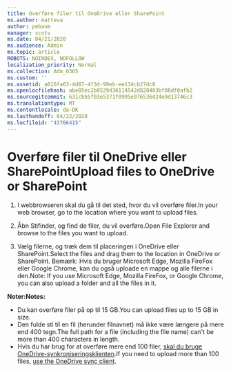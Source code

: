 ```yaml
---
title: Overføre filer til OneDrive eller SharePoint
ms.author: matteva
author: pebaum
manager: scotv
ms.date: 04/21/2020
ms.audience: Admin
ms.topic: article
ROBOTS: NOINDEX, NOFOLLOW
localization_priority: Normal
ms.collection: Adm_O365
ms.custom: ''
ms.assetid: a016fa63-4d87-4f3d-99eb-ee134cb27dc0
ms.openlocfilehash: abe05ec2b0529d36114542d828403bf08df0afb2
ms.sourcegitcommit: 631cbb5f03e5371f0995e976536d24e9d13746c3
ms.translationtype: MT
ms.contentlocale: da-DK
ms.lasthandoff: 04/22/2020
ms.locfileid: "43766415"
---
```

# <a name="upload-files-to-onedrive-or-sharepoint"></a><span data-ttu-id="d8612-102">Overføre filer til OneDrive eller SharePoint</span><span class="sxs-lookup"><span data-stu-id="d8612-102">Upload files to OneDrive or SharePoint</span></span>

1. <span data-ttu-id="d8612-103">I webbrowseren skal du gå til det sted, hvor du vil overføre filer.</span><span class="sxs-lookup"><span data-stu-id="d8612-103">In your web browser, go to the location where you want to upload files.</span></span>
    
2. <span data-ttu-id="d8612-104">Åbn Stifinder, og find de filer, du vil overføre.</span><span class="sxs-lookup"><span data-stu-id="d8612-104">Open File Explorer and browse to the files you want to upload.</span></span>
    
3. <span data-ttu-id="d8612-105">Vælg filerne, og træk dem til placeringen i OneDrive eller SharePoint.</span><span class="sxs-lookup"><span data-stu-id="d8612-105">Select the files and drag them to the location in OneDrive or SharePoint.</span></span> <span data-ttu-id="d8612-106">Bemærk: Hvis du bruger Microsoft Edge, Mozilla FireFox eller Google Chrome, kan du også uploade en mappe og alle filerne i den.</span><span class="sxs-lookup"><span data-stu-id="d8612-106">Note: If you use Microsoft Edge, Mozilla FireFox, or Google Chrome, you can also upload a folder and all the files in it.</span></span>
    
<span data-ttu-id="d8612-107">**Noter:**</span><span class="sxs-lookup"><span data-stu-id="d8612-107">**Notes:**</span></span>
- <span data-ttu-id="d8612-108">Du kan overføre filer på op til 15 GB.</span><span class="sxs-lookup"><span data-stu-id="d8612-108">You can upload files up to 15 GB in size.</span></span> 
- <span data-ttu-id="d8612-109">Den fulde sti til en fil (herunder filnavnet) må ikke være længere på mere end 400 tegn.</span><span class="sxs-lookup"><span data-stu-id="d8612-109">The full path for a file (including the file name) can't be more than 400 characters in length.</span></span> 
- <span data-ttu-id="d8612-110">Hvis du har brug for at overføre mere end 100 filer, [skal du bruge OneDrive-synkroniseringsklienten](https://go.microsoft.com/fwlink/?linkid=866427).</span><span class="sxs-lookup"><span data-stu-id="d8612-110">If you need to upload more than 100 files, [use the OneDrive sync client](https://go.microsoft.com/fwlink/?linkid=866427).</span></span> 
  

